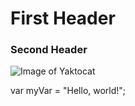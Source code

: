 # First Header
### Second Header

![Image of Yaktocat](https://octodex.github.com/images/yaktocat.png)

var myVar = "Hello, world!";

